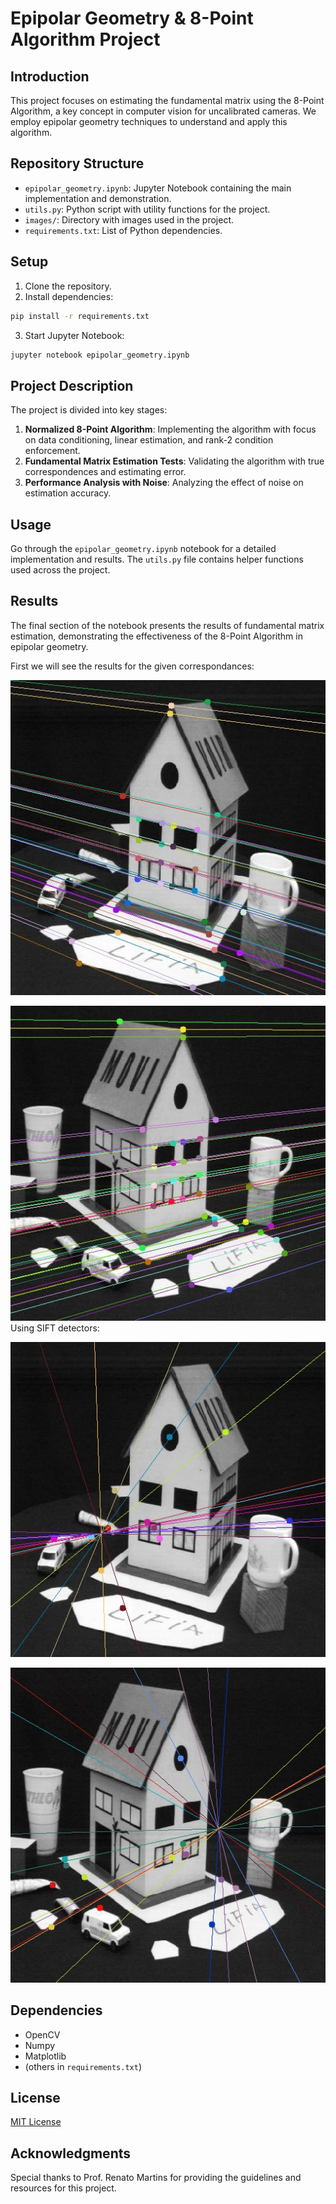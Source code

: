 # Epipolar Geometry & 8-Point Algorithm Project

## Introduction
This project focuses on estimating the fundamental matrix using the 8-Point Algorithm, a key concept in computer vision for uncalibrated cameras. We employ epipolar geometry techniques to understand and apply this algorithm.

## Repository Structure
- `epipolar_geometry.ipynb`: Jupyter Notebook containing the main implementation and demonstration.
- `utils.py`: Python script with utility functions for the project.
- `images/`: Directory with images used in the project.
- `requirements.txt`: List of Python dependencies.

## Setup
1. Clone the repository.
2. Install dependencies:
```bash
pip install -r requirements.txt
```
3. Start Jupyter Notebook:
```bash
jupyter notebook epipolar_geometry.ipynb
```

## Project Description
The project is divided into key stages:
1. **Normalized 8-Point Algorithm**: Implementing the algorithm with focus on data conditioning, linear estimation, and rank-2 condition enforcement.
2. **Fundamental Matrix Estimation Tests**: Validating the algorithm with true correspondences and estimating error.
3. **Performance Analysis with Noise**: Analyzing the effect of noise on estimation accuracy.

## Usage
Go through the `epipolar_geometry.ipynb` notebook for a detailed implementation and results. The `utils.py` file contains helper functions used across the project.

## Results
The final section of the notebook presents the results of fundamental matrix estimation, demonstrating the effectiveness of the 8-Point Algorithm in epipolar geometry.

First we will see the results for the given correspondances:

![Epilines for the left image](results/left_8p.jpg)

![Epilines for the right image](results/right_8p.jpg)
Using SIFT detectors:

![Epilines for the left image](results/left_sift.jpg)

![Epilines for the right image](results/right_sift.jpg)

## Dependencies
- OpenCV
- Numpy
- Matplotlib
- (others in `requirements.txt`)

## License
[MIT License](LICENSE.md)

## Acknowledgments
Special thanks to Prof. Renato Martins for providing the guidelines and resources for this project.
